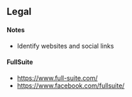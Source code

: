 ## Legal

#### Notes

- Identify websites and social links

#### FullSuite

- https://www.full-suite.com/
- https://www.facebook.com/fullsuite/